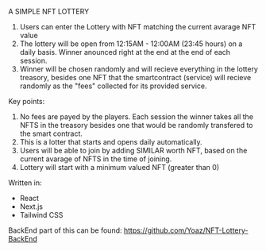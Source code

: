 A SIMPLE NFT LOTTERY

1. Users can enter the Lottery with NFT matching the current avarage NFT value
2. The lottery will be open from 12:15AM - 12:00AM (23:45 hours) on a daily basis. Winner anounced
   right at the end at the end of each session.
3. Winner will be chosen randomly and will recieve everything in the lottery treasory, besides one
   NFT that the smartcontract (service) will recieve randomly as the "fees" collected for its provided service.

Key points:

1. No fees are payed by the players. Each session the winner takes all the NFTS in the treasory
   besides one that would be randomly transfered to the smart contract.
2. This is a lotter that starts and opens daily automatically.
3. Users will be able to join by adding SIMILAR worth NFT, based on the current avarage of NFTS
   in the time of joining.
4. Lottery will start with a minimum valued NFT (greater than 0)

Written in:

-   React
-   Next.js
-   Tailwind CSS

BackEnd part of this can be found: https://github.com/Yoaz/NFT-Lottery-BackEnd

